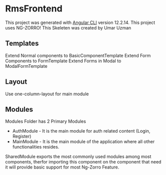 # RmsFrontend

This project was generated with [Angular CLI](https://github.com/angular/angular-cli) version 12.2.14.
This project uses NG-ZORRO!
This Skeleten was created by Umar Uzman

## Templates

Extend Normal components to BasicComponentTemplate
Extend Form Components to FormTemplate
Extend Forms in Modal to ModalFormTemplate

## Layout

Use one-column-layout for main module


## Modules

Modules Folder has 2 Primary Modules

- AuthModule - It is the main module for auth related content (Login, Register)
- MainModule - It is the main module of the application where all other functionalities resides.

SharedModule exports the most commonly used modules among most components, therfor importing this component on the component that need it will provide basic support for most Ng-Zorro Feature.

